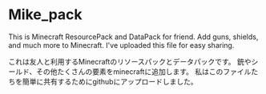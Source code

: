 # Mike_pack
This is Minecraft ResourcePack and DataPack for friend.
Add guns, shields, and much more to Minecraft.
I've uploaded this file for easy sharing.

これは友人と利用するMinecraftのリソースパックとデータパックです。
銃やシールド、その他たくさんの要素をminecraftに追加します。
私はこのファイルたちを簡単に共有するためにgithubにアップロードしました。
